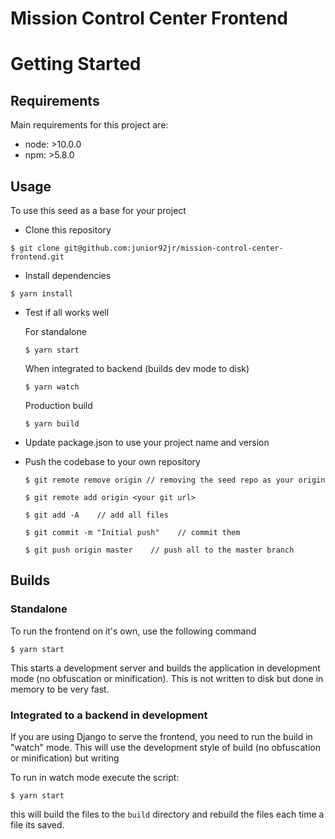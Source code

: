 # Mission Control Center Frontend

# Getting Started

## Requirements

Main requirements for this project are:

- node: >10.0.0
- npm: >5.8.0

## Usage
To use this seed as a base for your project

* Clone this repository

```
$ git clone git@github.com:junior92jr/mission-control-center-frontend.git
```

* Install dependencies

```
$ yarn install
```

* Test if all works well

  For standalone

  ```
  $ yarn start
  ```

  When integrated to backend (builds dev mode to disk)
 
  ```
  $ yarn watch
  ```
 
  Production build
  
  ```
  $ yarn build
  ```

* Update package.json to use your project name and version

* Push the codebase to your own repository

  ```
  $ git remote remove origin // removing the seed repo as your origin
  ```

  ```
  $ git remote add origin <your git url> 
  ```

  ```
  $ git add -A    // add all files 
  ```

  ```
  $ git commit -m "Initial push"    // commit them
  ```

  ```
  $ git push origin master    // push all to the master branch
  ```

## Builds
### Standalone
To run the frontend on it's own, use the following command

  ```
  $ yarn start
  ```
  
This starts a development server and builds the application in development mode (no obfuscation or minification).
This is not written to disk but done in memory to be very fast.

### Integrated to a backend in development
If you are using Django to serve the frontend, you need to run the build in "watch" mode.
This will use the development style of build (no obfuscation or minification) but writing 

To run in watch mode execute the script:
  ```
  $ yarn start
  ```
this will build the files to the `build` directory and rebuild the files each time a file its saved.
